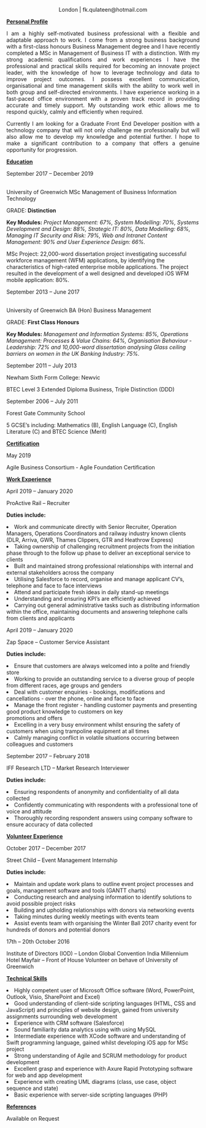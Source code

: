 <html>
<head>   
<style> 
div {
  text-align: justify;
  text-justify: inter-word;
}
</style>
</head>
<body style="background-color:powderwhite;">
<center> London | fk.qulateen@hotmail.com </center>

<p><b><u>Personal Profile</u></b></p>

<div><p>I am a highly self-motivated business professional with a flexible and adaptable approach to work. I come from a strong business background with a first-class honours Business Management degree and I have recently completed a MSc in Management of Business IT with a distinction. With my strong academic qualifications and work experiences I have the professional and practical skills required for becoming an innovate project leader, with the knowledge of how to leverage technology and data to improve project outcomes. I possess excellent communication, organisational and time management skills with the ability to work well in both group and self-directed environments. I have experience working in a fast-paced office environment with a proven track record in providing accurate and timely support. My outstanding work ethic allows me to respond quickly, calmly and efficiently when required.</p>
<p>Currently I am looking for a Graduate Front End Developer position with a technology company that will not only challenge me professionally but will also allow me to develop my knowledge and potential further. I hope to make a significant contribution to a company that offers a genuine opportunity for progression.</p></div>

<p><b><u>Education</u></b></p>

<p>September 2017 – December 2019</p>
<p><br>University of Greenwich                                                    
MSc Management of Business Information Technology</p>
<p>GRADE: <b>Distinction</b></p>
<p><b>Key Modules:</b> <i>Project Management: 67%, System Modelling: 70%, Systems Development and Design: 88%, Strategic IT: 80%, Data Modelling: 68%, Managing IT Security and Risk: 79%, Web and Intranet Content Management: 90% and User Experience Design: 66%.</i></p>
<p>MSc Project: 22,000-word dissertation project investigating successful workforce management (WFM) applications, by identifying the characteristics of high-rated enterprise mobile applications. The project resulted in the development of a well designed and developed iOS WFM mobile application: 80%.</p>

<p>September 2013 – June 2017</p> 
<p><br>University of Greenwich
BA (Hon) Business Management</p>
<p>GRADE: <b>First Class Honours</b></p>
<p><b>Key Modules:</b> <i>Management and Information Systems: 85%, Operations Management: Processes & Value Chains: 64%, Organisation Behaviour - Leadership: 72% and 10,000-word dissertation analysing Glass ceiling barriers on women in the UK Banking Industry: 75%.</i></p>

<p>September 2011 – July 2013</p>
<p>Newham Sixth Form College: Newvic </p> 
<p>BTEC Level 3 Extended Diploma Business, Triple Distinction (DDD)</p>

<p>September 2006 – July 2011</p>
<p>Forest Gate Community School</p> 
<p>5 GCSE’s including: Mathematics (B), English Language (C), English Literature (C) and BTEC Science (Merit)</p>

<p><b><u>Certification</u></b></p>
<p>May 2019</p> 
<p>Agile Business Consortium - Agile Foundation Certification</p> 

<p><b><u>Work Experience</u></b></p>
<p>April 2019 – January 2020</p>
<p>ProActive Rail – Recruiter</p> 
<b>Duties include:</b>
<p><li>Work and communicate directly with Senior Recruiter, Operation Managers, Operations Coordinators and railway industry known clients (DLR, Arriva, GWR, Thames Clippers, GTR and Heathrow Express)</li>
<li>Taking ownership of challenging recruitment projects from the initiation phase through to the follow up phase to deliver an exceptional service to clients</li>
<li>Built and maintained strong professional relationships with internal and external stakeholders across the company</li>
<li>Utilising Salesforce to record, organise and manage applicant CV’s, telephone and face to face interviews</li>
<li>Attend and participate fresh ideas in daily stand-up meetings</li>
<li>Understanding and ensuring KPI’s are efficiently achieved</li>
<li>Carrying out general administrative tasks such as distributing information within the office, maintaining documents and
answering telephone calls from clients and applicants</li></p>

<p>April 2019 – January 2020</p>
<p>Zap Space – Customer Service Assistant</p>
<b>Duties include:</b>
<p><li>Ensure that customers are always welcomed into a polite and friendly store</li>
<li>Working to provide an outstanding service to a diverse group of people from different races, age groups and genders</li><li>Deal with customer enquiries - bookings, modifications and cancellations - over the phone, online and face to face</li>
<li>Manage the front register - handling customer payments and presenting good product knowledge to customers on key</li>
promotions and offers</li>
<li>Excelling in a very busy environment whilst ensuring the safety of customers when using trampoline equipment at all times</li>
<li>Calmly managing conflict in volatile situations occurring between colleagues and customers</li></p>

<p>September 2017 – February 2018</p>
<p>IFF Research LTD – Market Research Interviewer</p>
<b>Duties include:</b>
<p><li>Ensuring respondents of anonymity and confidentiality of all data collected</li>
<li>Confidently communicating with respondents with a professional tone of voice and attitude</li>
<li>Thoroughly recording respondent answers using company software to ensure accuracy of data collected</li></p>

<p><b><u>Volunteer Experience</u></b></p>
<p>October 2017 – December 2017</p>
<p>Street Child – Event Management Internship</p> 
<b>Duties include:</b>
<p><li>Maintain and update work plans to outline event project processes and goals, management software and tools (GANTT charts)</li>
<li>Conducting research and analysing information to identify solutions to avoid possible project risks</li>
<li>Building and upholding relationships with donors via networking events</li>
<li>Taking minutes during weekly meetings with events team</li>
<li>Assist events team with organising the Winter Ball 2017 charity event for hundreds of donors and potential donors</li></p>

<p>17th – 20th October 2016</p>
<p>Institute of Directors (IOD) – London Global Convention India                                                            Millennium Hotel Mayfair – Front of House Volunteer on behave of University of Greenwich</p>

<p><b><u>Technical Skills</u></b></p>
<p><li>Highly competent user of Microsoft Office software (Word, PowerPoint, Outlook, Visio, SharePoint and Excel)</li>
<li>Good understanding of client-side scripting languages (HTML, CSS and JavaScript) and principles of website design, gained from university assignments surrounding web development</li>
<li>Experience with CRM software (Salesforce)</li>
<li>Sound familiarity data analytics using with using MySQL </li>
<li>Intermediate experience with XCode software and understanding of Swift programming language, gained whilst developing iOS app for MSc project</li>
<li>Strong understanding of Agile and SCRUM methodology for product development</li>
<li>Excellent grasp and experience with Axure Rapid Prototyping software for web and app development</li>
<li>Experience with creating UML diagrams (class, use case, object sequence and state) </li>
<li>Basic experience with server-side scripting languages (PHP)</li></p>

<p><b><u>References</u></b></p>
Available on Request
</body>
</html>

